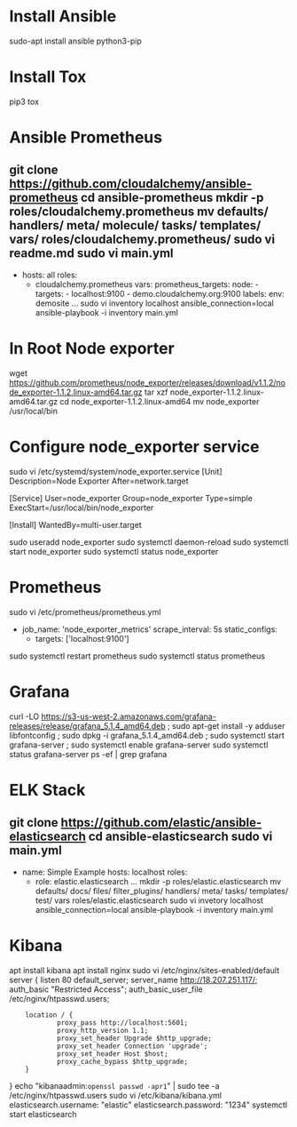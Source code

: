 # Install Ansible
sudo-apt install ansible python3-pip
# Install Tox
pip3 tox
# Ansible Prometheus
git clone https://github.com/cloudalchemy/ansible-prometheus
cd ansible-prometheus
mkdir -p roles/cloudalchemy.prometheus
mv defaults/ handlers/ meta/ molecule/ tasks/ templates/ vars/ roles/cloudalchemy.prometheus/
sudo vi readme.md
sudo vi main.yml
---
- hosts: all
  roles:
  - cloudalchemy.prometheus
  vars:
    prometheus_targets:
        node:
        - targets:
            - localhost:9100
            - demo.cloudalchemy.org:9100
            labels:
                env: demosite
...
sudo vi inventory
localhost ansible_connection=local
ansible-playbook -i inventory main.yml

# In Root Node exporter
wget https://github.com/prometheus/node_exporter/releases/download/v1.1.2/node_exporter-1.1.2.linux-amd64.tar.gz
tar xzf node_exporter-1.1.2.linux-amd64.tar.gz
cd node_exporter-1.1.2.linux-amd64
mv node_exporter /usr/local/bin
# Configure node_exporter service
sudo vi /etc/systemd/system/node_exporter.service
[Unit]
Description=Node Exporter
After=network.target

[Service]
User=node_exporter
Group=node_exporter
Type=simple
ExecStart=/usr/local/bin/node_exporter

[Install]
WantedBy=multi-user.target

sudo useradd node_exporter
sudo systemctl daemon-reload 
sudo systemctl start node_exporter
sudo systemctl status node_exporter

# Prometheus
sudo vi /etc/prometheus/prometheus.yml
- job_name: 'node_exporter_metrics'
    scrape_interval: 5s
    static_configs:
     - targets: ['localhost:9100']

sudo systemctl restart prometheus
sudo systemctl status prometheus

# Grafana
curl -LO https://s3-us-west-2.amazonaws.com/grafana-releases/release/grafana_5.1.4_amd64.deb ;
sudo apt-get install -y adduser libfontconfig ;
sudo dpkg -i grafana_5.1.4_amd64.deb ;
sudo systemctl start grafana-server ;
sudo systemctl enable grafana-server
sudo systemctl status grafana-server
ps -ef | grep grafana

# ELK Stack
git clone https://github.com/elastic/ansible-elasticsearch
cd ansible-elasticsearch
sudo vi main.yml
---
- name: Simple Example
  hosts: localhost
  roles:
   - role: elastic.elasticsearch
...
mkdir -p roles/elastic.elasticsearch
mv defaults/ docs/ files/ filter_plugins/ handlers/ meta/ tasks/ templates/ test/ vars roles/elastic.elasticsearch
sudo vi invetory
localhost ansible_connection=local
ansible-playbook -i inventory main.yml

# Kibana
apt install kibana
apt install nginx
sudo vi /etc/nginx/sites-enabled/default
server {
        listen 80 default_server;
        server_name http://18.207.251.117/;
        auth_basic "Restricted Access";
        auth_basic_user_file /etc/nginx/htpasswd.users;

        location / {
                proxy_pass http://localhost:5601;
                proxy_http_version 1.1;
                proxy_set_header Upgrade $http_upgrade;
                proxy_set_header Connection 'upgrade';
                proxy_set_header Host $host;
                proxy_cache_bypass $http_upgrade;
        }
}
echo "kibanaadmin:`openssl passwd -apr1`" | sudo tee -a /etc/nginx/htpasswd.users
sudo vi /etc/kibana/kibana.yml
elasticsearch.username: "elastic"
elasticsearch.password: "1234"
systemctl start elasticsearch
